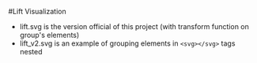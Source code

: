 #Lift Visualization

* lift.svg is the version official of this project (with transform function on group's elements)
* lift_v2.svg is an example of grouping elements in `<svg></svg>` tags nested